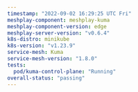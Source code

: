 ```yaml
---
timestamp: "2022-09-02 16:29:25 UTC Fri"
meshplay-component: meshplay-kuma
meshplay-component-version: edge
meshplay-server-version: "v0.6.4"
k8s-distro: minikube
k8s-version: "v1.23.9"
service-mesh: Kuma
service-mesh-version: "1.8.0"
tests:
  pod/kuma-control-plane: "Running"
overall-status: "passing"
---
```

